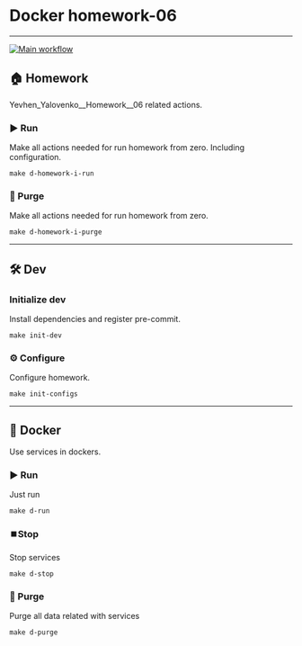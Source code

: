 # Docker homework-06

---
[![Main workflow](https://github.com/hillel-i-python-pro-i-2023-06-23/homework_6__yevhen__yalovenko/actions/workflows/workflows.yml/badge.svg)](https://github.com/hillel-i-python-pro-i-2023-06-23/homework_6__yevhen__yalovenko/actions/workflows/workflows.yml)
## 🏠 Homework

Yevhen_Yalovenko__Homework__06 related actions.




### ▶️ Run

Make all actions needed for run homework from zero. Including configuration.

```shell
make d-homework-i-run
```

### 🚮 Purge

Make all actions needed for run homework from zero.

```shell
make d-homework-i-purge
```

---

## 🛠️ Dev

### Initialize dev

Install dependencies and register pre-commit.

```shell
make init-dev
```

### ⚙️ Configure

Configure homework.

```shell
make init-configs
```

---

## 🐳 Docker

Use services in dockers.

### ▶️ Run

Just run

```shell
make d-run
```

### ⏹️Stop

Stop services

```shell
make d-stop
```

### 🚮 Purge

Purge all data related with services

```shell
make d-purge
```
